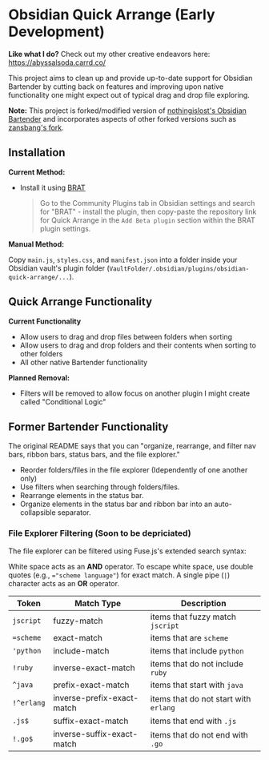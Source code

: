 # Obsidian Quick Arrange (Early Development)

**Like what I do?** Check out my other creative endeavors here: https://abyssalsoda.carrd.co/

This project aims to clean up and provide up-to-date support for Obsidian Bartender by cutting back on features and improving upon native functionality one might expect out of typical drag and drop file exploring.

**Note:** This project is forked/modified version of [nothingislost's Obsidian Bartender](https://github.com/nothingislost/obsidian-bartender) and incorporates aspects of other forked versions such as [zansbang's fork](https://github.com/zansbang/obsidian-QArrange).

## Installation

**Current Method:**
- Install it using [BRAT](https://github.com/TfTHacker/obsidian42-brat)
  > Go to the Community Plugins tab in Obsidian settings and search for "BRAT" - install the plugin, then copy-paste the repository link for Quick Arrange in the `Add Beta plugin` section within the BRAT plugin settings.

**Manual Method:** 

Copy `main.js`, `styles.css`, and `manifest.json` into a folder inside your Obsidian vault's plugin folder (`VaultFolder/.obsidian/plugins/obsidian-quick-arrange/...`).

## Quick Arrange Functionality

**Current Functionality**
- Allow users to drag and drop files between folders when sorting
- Allow users to drag and drop folders and their contents when sorting to other folders
- All other native Bartender functionality

**Planned Removal:** 
- Filters will be removed to allow focus on another plugin I might create called "Conditional Logic"


## Former Bartender Functionality

The original README says that you can "organize, rearrange, and filter nav bars, ribbon bars, status bars, and the file explorer."

- Reorder folders/files in the file explorer (Idependently of one another only)
- Use filters when searching through folders/files.
- Rearrange elements in the status bar.
- Organize elements in the status bar and ribbon bar into an auto-collapsible separator.

### File Explorer Filtering (Soon to be depriciated)

The file explorer can be filtered using Fuse.js's extended search syntax:

White space acts as an **AND** operator. To escape white space, use double quotes (e.g., `="scheme language"`) for exact match. A single pipe (`|`) character acts as an **OR** operator. 

| Token       | Match Type                 | Description                            |
| ----------- | -------------------------- | -------------------------------------- |
| `jscript`   | fuzzy-match                | items that fuzzy match `jscript`       |
| `=scheme`   | exact-match                | items that are `scheme`                |
| `'python`   | include-match              | items that include `python`            |
| `!ruby`     | inverse-exact-match        | items that do not include `ruby`       |
| `^java`     | prefix-exact-match         | items that start with `java`           |
| `!^erlang`  | inverse-prefix-exact-match | items that do not start with `erlang`  |
| `.js$`      | suffix-exact-match         | items that end with `.js`              |
| `!.go$`     | inverse-suffix-exact-match | items that do not end with `.go`       |



